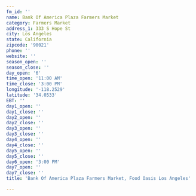 ```yaml
---
fm_id: ''
name: Bank Of America Plaza Farmers Market
category: Farmers Market
address_1: 333 S Hope St
city: Los Angeles
state: California
zipcode: '90021'
phone: ''
website: ''
season_open: ''
season_close: ''
day_open: '6'
time_open: '11:00 AM'
time_close: '3:00 PM'
longitude: '-118.2529'
latitude: '34.0533'
EBT: ''
day1_open: ''
day1_close: ''
day2_open: ''
day2_close: ''
day3_open: ''
day3_close: ''
day4_open: ''
day4_close: ''
day5_open: ''
day5_close: ''
day6_open: '3:00 PM'
day7_open: ''
day7_close: ''
title: 'Bank Of America Plaza Farmers Market, Food Oasis Los Angeles'

---
```

